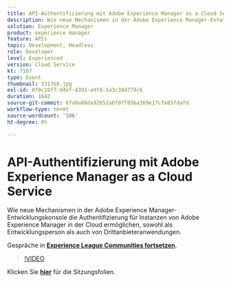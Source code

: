 ```yaml
---
title: API-Authentifizierung mit Adobe Experience Manager as a Cloud Service
description: Wie neue Mechanismen in der Adobe Experience Manager-Entwicklungskonsole die Authentifizierung für Instanzen von Adobe Experience Manager in der Cloud ermöglichen, sowohl als Entwicklungsperson als auch von Drittanbieteranwendungen. Diese Sitzung wurde im Rahmen des Adobe Developers Live-Inhaltsereignisses durchgeführt.
solution: Experience Manager
product: experience manager
feature: APIs
topic: Development, Headless
role: Developer
level: Experienced
version: Cloud Service
kt: 7167
type: Event
thumbnail: 331768.jpg
exl-id: 0f0c18f7-d4ef-4391-a9f8-5a3c38d779c6
duration: 1642
source-git-commit: 07a0a88da92652a6f07f65ba369e17cfe85fdafd
workflow-type: tm+mt
source-wordcount: '106'
ht-degree: 0%

---
```


# API-Authentifizierung mit Adobe Experience Manager as a Cloud Service

Wie neue Mechanismen in der Adobe Experience Manager-Entwicklungskonsole die Authentifizierung für Instanzen von Adobe Experience Manager in der Cloud ermöglichen, sowohl als Entwicklungsperson als auch von Drittanbieteranwendungen.

Gespräche in **[Experience League Communities fortsetzen](https://adobe.ly/36Yd3v6)**.

>[!VIDEO](https://video.tv.adobe.com/v/331768/?quality=12&learn=on&hidetitle=true)

Klicken Sie **[hier](/help/adobe-developers-live/assets/api-authentication.pdf)** für die Sitzungsfolien.
